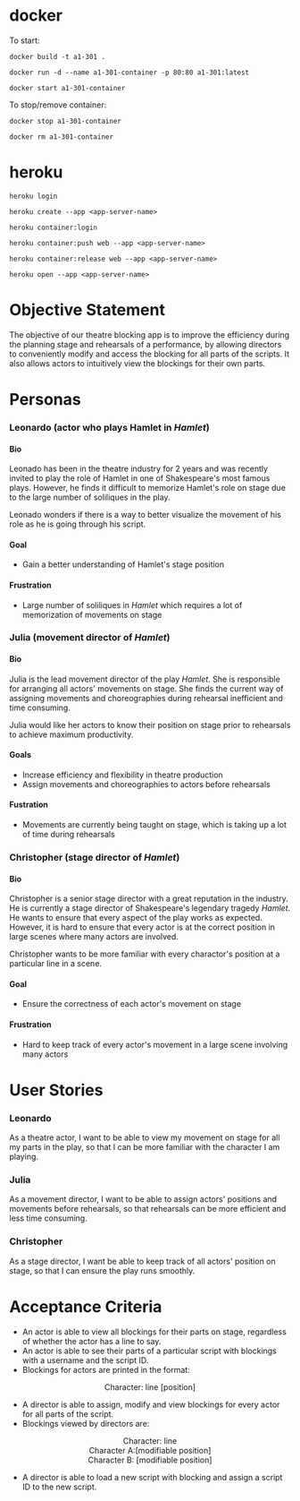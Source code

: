 # docker
To start:

`docker build -t a1-301 .`

`docker run -d --name a1-301-container -p 80:80 a1-301:latest`

`docker start a1-301-container`

To stop/remove container:

`docker stop a1-301-container`

`docker rm a1-301-container`

# heroku
`heroku login`

`heroku create --app <app-server-name>`

`heroku container:login`

`heroku container:push web --app <app-server-name>`

`heroku container:release web --app <app-server-name>`

`heroku open --app <app-server-name>`

<!-- # Write your documentation below -->

# Objective Statement

The objective of our theatre blocking app is to improve the efficiency during the planning stage and rehearsals of a performance, by allowing directors to conveniently modify and access the blocking for all parts of the scripts. It also allows actors to intuitively view the blockings for their own parts.


# Personas
### Leonardo (actor who plays Hamlet in *Hamlet*)
#### Bio
Leonado has been in the theatre industry for 2 years and was recently invited to play the role of Hamlet in one of Shakespeare's most famous plays. However, he finds it difficult to memorize Hamlet's role on stage due to the large number of soliliques in the play.

Leonado wonders if there is a way to better visualize the movement of his role as he is going through his script.

#### Goal
- Gain a better understanding of Hamlet's stage position

#### Frustration
- Large number of soliliques in *Hamlet* which requires a lot of memorization of movements on stage

### Julia (movement director of *Hamlet*)
#### Bio
Julia is the lead movement director of the play *Hamlet*. She is responsible for arranging all actors' movements on stage. She finds the current way of assigning movements and choreographies during rehearsal inefficient and time consuming. 

Julia would like her actors to know their position on stage prior to rehearsals to achieve maximum productivity. 
#### Goals
- Increase efficiency and flexibility in theatre production
- Assign movements and choreographies to actors before rehearsals

#### Fustration
- Movements are currently being taught on stage, which is taking up a lot of time during rehearsals

### Christopher (stage director of *Hamlet*)

#### Bio
Christopher is a senior stage director with a great reputation in the industry. He is currently a stage director of Shakespeare's legendary tragedy *Hamlet*. He wants to ensure that every aspect of the play works as expected. However, it is hard to ensure that every actor is at the correct position in large scenes where many actors are involved.

Christopher wants to be more familiar with every charactor's position at a particular line in a scene.

#### Goal
- Ensure the correctness of each actor's movement on stage

#### Frustration
- Hard to keep track of every actor's movement in a large scene involving many actors


# User Stories
### Leonardo
As a theatre actor, I want to be able to view my movement on stage for all my parts in the play, so that I can be more familiar with the character I am playing.

### Julia
As a movement director, I want to be able to assign actors' positions and movements before rehearsals, so that rehearsals can be more efficient and less time consuming.

### Christopher
As a stage director, I want be able to keep track of all actors' position on stage, so that I can ensure the play runs smoothly. 


# Acceptance Criteria
- An actor is able to view all blockings for their parts on stage, regardless of whether the actor has a line to say.
- An actor is able to see their parts of a particular script with blockings with a username and the script ID.
- Blockings for actors are printed in the format: 
<center>Character: line [position]</center>

- A director is able to assign, modify and view blockings for every actor for all parts of the script.
- Blockings viewed by directors are:
<center> Character: line <br> Character A:[modifiable position] <br> Character B: [modifiable position] 
</center>

- A director is able to load a new script with blocking and assign a script ID to the new script.